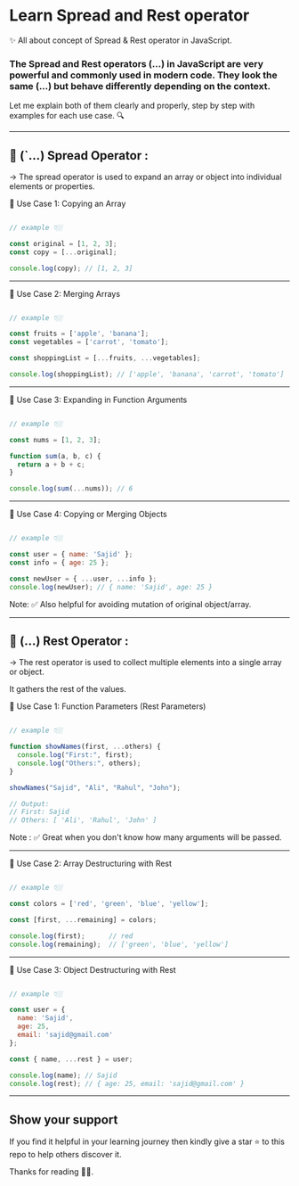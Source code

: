 # Learn Spread and Rest operator
✨ All about concept of Spread & Rest operator in JavaScript.


### The Spread and Rest operators (...) in JavaScript are very powerful and commonly used in modern code. They look the same (...) but behave differently depending on the context.

Let me explain both of them clearly and properly, step by step with examples for each use case. 🔍

---


## 🔹 (`...) Spread Operator :

-> The spread operator is used to expand an array or object into individual elements or properties.


📌 Use Case 1: Copying an Array


```javascript 

// example 👇🏼

const original = [1, 2, 3];
const copy = [...original];

console.log(copy); // [1, 2, 3]

```

---


📌 Use Case 2: Merging Arrays


```javascript 

// example 👇🏼

const fruits = ['apple', 'banana'];
const vegetables = ['carrot', 'tomato'];

const shoppingList = [...fruits, ...vegetables];

console.log(shoppingList); // ['apple', 'banana', 'carrot', 'tomato']

```

---


📌 Use Case 3: Expanding in Function Arguments


```javascript 

// example 👇🏼

const nums = [1, 2, 3];

function sum(a, b, c) {
  return a + b + c;
}

console.log(sum(...nums)); // 6

```

---


📌 Use Case 4: Copying or Merging Objects


```javascript 

// example 👇🏼

const user = { name: 'Sajid' };
const info = { age: 25 };

const newUser = { ...user, ...info };
console.log(newUser); // { name: 'Sajid', age: 25 }

```

Note: ✅ Also helpful for avoiding mutation of original object/array.

---


## 🔸 (...) Rest Operator :

-> The rest operator is used to collect multiple elements into a single array or object.

   It gathers the rest of the values.


📌 Use Case 1: Function Parameters (Rest Parameters)


```javascript 

// example 👇🏼

function showNames(first, ...others) {
  console.log("First:", first);
  console.log("Others:", others);
}

showNames("Sajid", "Ali", "Rahul", "John");

// Output:
// First: Sajid
// Others: [ 'Ali', 'Rahul', 'John' ]

```

Note : ✅ Great when you don't know how many arguments will be passed.

---


📌 Use Case 2: Array Destructuring with Rest


```javascript 

// example 👇🏼

const colors = ['red', 'green', 'blue', 'yellow'];

const [first, ...remaining] = colors;

console.log(first);      // red
console.log(remaining);  // ['green', 'blue', 'yellow']

```

---


📌 Use Case 3: Object Destructuring with Rest


```javascript 

// example 👇🏼

const user = {
  name: 'Sajid',
  age: 25,
  email: 'sajid@gmail.com'
};

const { name, ...rest } = user;

console.log(name); // Sajid
console.log(rest); // { age: 25, email: 'sajid@gmail.com' }

```

---


## Show your support

If you find it helpful in your learning journey then kindly give a star ⭐ to this repo to help others discover it.

Thanks for reading 🙏🏼. 
